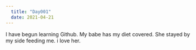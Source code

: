 ```yaml
---
  title: "Day001"
  date: 2021-04-21
---
```


I have begun learning Github. My babe has my diet covered. She stayed by my side feeding me. i love her.
